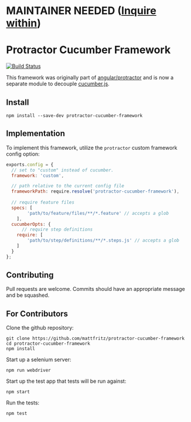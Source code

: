 # MAINTAINER NEEDED ([Inquire within](https://github.com/mattfritz/protractor-cucumber-framework/issues/73))

Protractor Cucumber Framework
=============================

[![Build Status](https://travis-ci.org/mattfritz/protractor-cucumber-framework.svg?branch=master)](https://travis-ci.org/mattfritz/protractor-cucumber-framework)

This framework was originally part of [angular/protractor](https://github.com/angular/protractor) and
is now a separate module to decouple [cucumber.js](https://github.com/cucumber/cucumber-js).

Install
-------

`npm install --save-dev protractor-cucumber-framework`

Implementation
--------------

To implement this framework, utilize the `protractor` custom framework config option:

```js
exports.config = {
  // set to "custom" instead of cucumber.
  framework: 'custom',

  // path relative to the current config file
  frameworkPath: require.resolve('protractor-cucumber-framework'),
  
  // require feature files
  specs: [
		'path/to/feature/files/**/*.feature' // accepts a glob
	],
  cucumberOpts: {
	  // require step definitions
    require: [
    	'path/to/step/definitions/**/*.steps.js' // accepts a glob
    ]
  }
};
```

Contributing
------------

Pull requests are welcome. Commits should have an appropriate message and be squashed.

For Contributors
----------------
Clone the github repository:

    git clone https://github.com/mattfritz/protractor-cucumber-framework
    cd protractor-cucumber-framework
    npm install

Start up a selenium server:

    npm run webdriver

Start up the test app that tests will be run against:

    npm start

Run the tests:

    npm test
